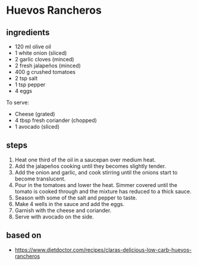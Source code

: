 # Huevos Rancheros

## ingredients

- 120 ml olive oil
- 1 white onion (sliced)
- 2 garlic cloves (minced)
- 2 fresh jalapeños (minced)
- 400 g crushed tomatoes
- 2 tsp salt
- 1 tsp pepper
- 4 eggs

To serve:

- Cheese (grated)
- 4 tbsp fresh coriander (chopped)
- 1 avocado (sliced)

## steps

1. Heat one third of the oil in a saucepan over medium heat.
2. Add the jalapeños cooking until they becomes slightly tender.
3. Add the onion and garlic, and cook stirring until the onions start to become translucent.
4. Pour in the tomatoes and lower the heat. Simmer covered until the tomato is cooked through and the mixture has reduced to a thick sauce.
5. Season with some of the salt and pepper to taste.
6. Make 4 wells in the sauce and add the eggs.
7. Garnish with the cheese and coriander.
8. Serve with avocado on the side.

## based on

- https://www.dietdoctor.com/recipes/claras-delicious-low-carb-huevos-rancheros
